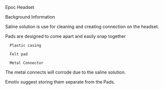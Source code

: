 Epoc Headset

Background Information

  Saline solution is use for cleaning and creating connection on the headset. 
  
  Pads are designed to come apart and easily snap together
  
      Plastic casing
      
      Felt pad 
      
      Metal Connector
      
  The metal connects will corrode due to the saline solution. 

  Emotiv suggest storing them separate from the Pads. 


